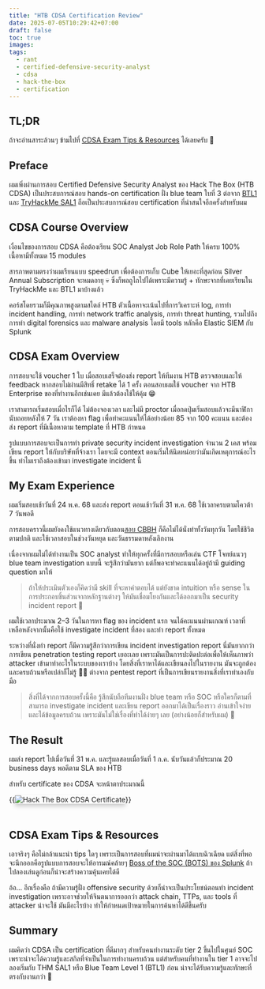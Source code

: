 ```yaml
---
title: "HTB CDSA Certification Review"
date: 2025-07-05T10:29:42+07:00
draft: false
toc: true
images:
tags:
  - rant
  - certified-defensive-security-analyst
  - cdsa
  - hack-the-box
  - certification
---
```


## TL;DR
ถ้าจะอ่านสาระล้วนๆ ข้ามไปที่ [CDSA Exam Tips & Resources](#cdsa-exam-tips--resources) ได้เลยครับ 🤣

## Preface
ผมเพิ่งผ่านการสอบ Certified Defensive Security Analyst ของ Hack The Box (HTB CDSA) เป็นประสบการณ์สอบ hands-on certification ฝั่ง blue team ใบที่ 3 ต่อจาก [BTL1](/posts/btl1-certification-review) และ [TryHackMe SAL1](/posts/thm-sal1-certification-review) ถือเป็นประสบการณ์สอบ certification ที่น่าสนใจอีกครั้งสำหรับผม

<center><div data-iframe-width="150" data-iframe-height="270" data-share-badge-id="b1267119-d67d-4bad-a690-2d57a747c226" data-share-badge-host="https://www.credly.com"></div><script type="text/javascript" async src="//cdn.credly.com/assets/utilities/embed.js"></script></center>

## CDSA Course Overview
เงื่อนไขของการสอบ CDSA คือต้องเรียน SOC Analyst Job Role Path ให้ครบ 100% เนื้อหามีทั้งหมด 15 modules

สารภาพตามตรงว่าผมเรียนแบบ speedrun เพื่อต้องการเก็บ Cube ให้เยอะที่สุดก่อน Silver Annual Subscription จะหมดอายุ 💀 ซึ่งก็พอถูไถไปได้เพราะมีความรู้ + ทักษะจากที่เคยเรียนใน TryHackMe และ BTL1 มาบ้างแล้ว

คอร์สโดยรวมก็มีคุณภาพสูงตามสไตล์ HTB ตัวเนื้อหาจะเน้นไปที่การวิเคราะห์ log, การทำ incident handling, การทำ network traffic analysis, การทำ threat hunting, รวมไปถึงการทำ digital forensics และ malware analysis โดยมี tools หลักคือ Elastic SIEM กับ Splunk

## CDSA Exam Overview
การสอบจะใช้ voucher 1 ใบ เมื่อสอบเสร็จต้องส่ง report ให้ทีมงาน HTB ตรวจสอบและให้ feedback หากสอบไม่ผ่านมีสิทธิ์ retake ได้ 1 ครั้ง ตอนสอบผมใช้ voucher จาก HTB Enterprise ของที่ทำงานอีกเช่นเคย มีแล้วต้องใช้ให้คุ้ม 😁

เราสามารถเริ่มสอบเมื่อไรก็ได้ ไม่ต้องจองเวลา และไม่มี proctor เมื่อกดปุ่มเริ่มสอบแล้วจะมีนาฬิกานับถอยหลังให้ 7 วัน เราต้องหา flag เพื่อทำคะแนนให้ได้อย่างน้อย 85 จาก 100 คะแนน และต้องส่ง report ที่มีเนื้อหาตาม template ที่ HTB กำหนด

รูปแบบการสอบจะเป็นการทำ private security incident investigation จำนวน 2 เคส พร้อมเขียน report ให้กับบริษัทที่จ้างเรา โดยจะมี context ตอนเริ่มให้นิดหน่อยว่ามันเกิดเหตุการณ์อะไรขึ้น ทำไมเราถึงต้องเข้ามา investigate incident นี้

## My Exam Experience
ผมเริ่มสอบเช้าวันที่ 24 พ.ค. 68 และส่ง report ตอนเช้าวันที่ 31 พ.ค. 68 ใช้เวลาครบตามโควต้า 7 วันพอดี

การสอบคราวนี้ผมยังคงใช้แนวทางเดียวกับตอน[สอบ CBBH](/posts/htb-cbbh-certification-review) ก็คือไม่ได้นั่งทำทั้งวันทุกวัน โดยใช้ชีวิตตามปกติ และใช้เวลาสอบในช่วงวันหยุด และวันธรรมดาหลังเลิกงาน

เนื่องจากผมไม่ได้ทำงานเป็น SOC analyst ทำให้ทุกครั้งที่มีการสอบหรือเล่น CTF โจทย์แนวๆ blue team investigation แบบนี้ จะรู้สึกว่ามันยาก แต่ก็พอจะทำคะแนนได้อยู่ถ้ามี guiding question มาให้ 

> ถ้าให้ประเมินตัวเองก็คิดว่ามี skill ที่จะหาคำตอบได้ แต่ยังขาด intuition หรือ sense ในการประกอบชิ้นส่วนจากหลักฐานต่างๆ ให้มันเชื่อมโยงกันและได้ออกมาเป็น security incident report 🥺

ผมใช้เวลาประมาณ 2&ndash;3 วันในการหา flag ของ incident แรก จนได้คะแนนผ่านเกณฑ์ เวลาที่เหลือหลังจากนั้นคือใช้ investigate incident ที่สอง และทำ report ทั้งหมด

ระหว่างที่นั่งทำ report ก็มีความรู้สึกว่าการเขียน incident investigation report นี่มันยากกว่าการเขียน penetration testing report เยอะเลย เพราะมันเป็นการปะติดปะต่อเพื่อให้เห็นภาพว่า attacker เข้ามาทำอะไรในระบบของเราบ้าง โดยสิ่งที่เราหาได้และเขียนลงไปในรายงาน มันจะถูกต้องและครบถ้วนหรือเปล่าก็ไม่รู้ 😵‍💫 ต่างจาก pentest report ที่เป็นการเขียนรายงานสิ่งที่เราทำเองกับมือ

> สิ่งที่ได้จากการสอบครั้งนี้คือ รู้สึกนับถือทีมงานฝั่ง blue team หรือ SOC หรือใครก็ตามที่สามารถ investigate incident และเขียน report ออกมาได้เป็นเรื่องราว อ่านเข้าใจง่าย และได้ข้อมูลครบถ้วน เพราะมันไม่ใช่เรื่องที่ทำได้ง่ายๆ เลย (อย่างน้อยก็สำหรับผม) 🙏

## The Result
ผมส่ง report ไปเมื่อวันที่ 31 พ.ค. และรู้ผลสอบเมื่อวันที่ 1 ก.ค. นับวันแล้วก็ประมาณ 20 business days พอดีตาม SLA ของ HTB

สำหรับ certificate ของ CDSA จะหน้าตาประมาณนี้

{{<image src="/img/htb-cdsa-certification-review/htb-cdsa-certificate.png" alt="Hack The Box CDSA Certificate" position="center" style="box-shadow: 0 5px 10px 0 rgba(0,0,0,0.2); margin-bottom: 1.5em;">}}

## CDSA Exam Tips & Resources
เอาจริงๆ คือไม่กล้าแนะนำ tips ใดๆ เพราะเป็นการสอบที่ผมน่าจะผ่านมาได้แบบฉิวเฉียด แต่สิ่งที่พอจะนึกออกคือรูปแบบการสอบจะให้อารมณ์คล้ายๆ [Boss of the SOC (BOTS) ของ Splunk](https://bots.splunk.com/) ถ้าไปลองเล่นดูก่อนก็น่าจะสร้างความคุ้นเคยได้ดี

อ้อ... อีกเรื่องคือ ถ้ามีความรู้ฝั่ง offensive security ด้วยก็น่าจะเป็นประโยชน์ตอนทำ incident investigation เพราะอาจช่วยให้จินตนาการออกว่า attack chain, TTPs, และ tools ที่ attacker น่าจะใช้ มันมีอะไรบ้าง ทำให้กำหนดเป้าหมายในการค้นหาได้ดีขึ้นครับ

## Summary
ผมคิดว่า CDSA เป็น certification ที่ดีมากๆ สำหรับคนทำงานระดับ tier 2 ขึ้นไปในศูนย์ SOC เพราะน่าจะได้ความรู้และสกิลที่จำเป็นในการทำงานครบถ้วน แต่สำหรับคนที่ทำงานใน tier 1 อาจจะไปลองเริ่มกับ THM SAL1 หรือ Blue Team Level 1 (BTL1) ก่อน น่าจะได้รับความรู้และทักษะที่ตรงกับงานกว่า 🤔